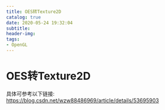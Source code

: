 ```yaml
---
title: OES转Texture2D
catalog: true
date: 2020-05-24 19:32:04
subtitle:
header-img:
tags:
- OpenGL
---
```


# OES转Texture2D

具体可参考以下链接: 
https://blog.csdn.net/wzw88486969/article/details/53695903
